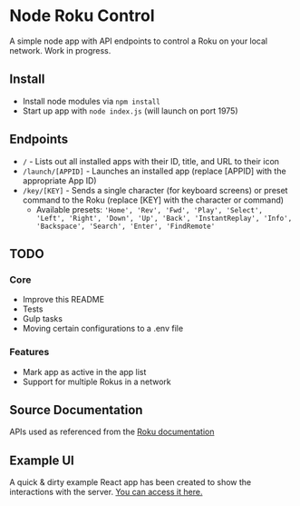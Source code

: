 # Node Roku Control
A simple node app with API endpoints to control a Roku on your local network. Work in progress.

## Install
- Install node modules via `npm install`
- Start up app with `node index.js` (will launch on port 1975)

## Endpoints
- `/` - Lists out all installed apps with their ID, title, and URL to their icon
- `/launch/[APPID]` - Launches an installed app (replace [APPID] with the appropriate App ID)
- `/key/[KEY]` - Sends a single character (for keyboard screens) or preset command to the Roku (replace [KEY] with the character or command)
  - Available presets: `'Home', 'Rev', 'Fwd', 'Play', 'Select', 'Left', 'Right', 'Down', 'Up', 'Back', 'InstantReplay', 'Info', 'Backspace', 'Search', 'Enter', 'FindRemote'`

## TODO
### Core
- Improve this README
- Tests
- Gulp tasks
- Moving certain configurations to a .env file

### Features
- Mark app as active in the app list
- Support for multiple Rokus in a network

## Source Documentation
APIs used as referenced from the [Roku documentation](https://sdkdocs.roku.com/display/sdkdoc/External+Control+API)

## Example UI
A quick & dirty example React app has been created to show the interactions with the server. [You can access it here.](https://github.com/mpacific/Roku-Control-React)
